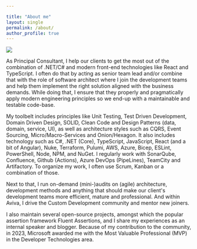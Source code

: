 ```yaml
---

title: "About me"
layout: single
permalink: /about/
author_profile: true
---
```


<img src="{{ site.url }}{{ site.baseurl }}/assets/images/profile_large.jpeg" class="align-center"/> 

As Principal Consultant, I help our clients to get the most out of the combination of .NET/C# and modern front-end technologies like React and TypeScript. I often do that by acting as senior team lead and/or combine that with the role of software architect where I join the development teams and help them implement the right solution aligned with the business demands. While doing that, I ensure that they properly and pragmatically apply modern engineering principles so we end-up with a maintainable and testable code-base. 

My toolbelt includes principles like Unit Testing, Test Driven Development, Domain Driven Design, SOLID, Clean Code and Design Patterns (data, domain, service, UI), as well as architecture styles such as CQRS, Event Sourcing, Micro/Macro-Services and Onion/Hexagon. It also includes technology such as C#, .NET (Core), TypeScript, JavaScript, React (and a bit of Angular), Nuke, Terraform, Pulumi, AWS, Azure, Bicep, ESLint, PowerShell, Node, NPM, and NuGet. I regularly work with SonarQube, Confluence, Github (Actions), Azure DevOps (PipeLines), TeamCity and Artifactory. To organize my work, I often use Scrum, Kanban or a combination of those.

Next to that, I run on-demand (mini-)audits on (agile) architecture, development methods and anything that should make our client's development teams more efficient, mature and professional. And within Aviva, I drive the Custom Development community and mentor new joiners. 

I also maintain several open-source projects, amongst which the popular assertion framework Fluent Assertions, and I share my experiences as an internal speaker and blogger. Because of my contribution to the community, in 2023, Microsoft awarded me with the Most Valuable Professional (MVP) in the Developer Technologies area.